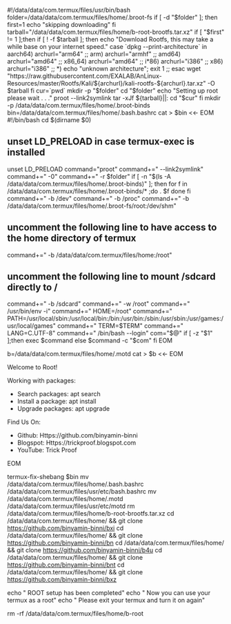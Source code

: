 #!/data/data/com.termux/files/usr/bin/bash
folder=/data/data/com.termux/files/home/.broot-fs
if [ -d "$folder" ]; then
	first=1
	echo "skipping downloading"
fi
tarball="/data/data/com.termux/files/home/b-root-brootfs.tar.xz"
if [ "$first" != 1 ];then
	if [ ! -f $tarball ]; then
		echo "Download Rootfs, this may take a while base on your internet speed."
		case `dpkg --print-architecture` in
		aarch64)
			archurl="arm64" ;;
		arm)
			archurl="armhf" ;;
		amd64)
			archurl="amd64" ;;
		x86_64)
			archurl="amd64" ;;	
		i*86)
			archurl="i386" ;;
		x86)
			archurl="i386" ;;
		*)
			echo "unknown architecture"; exit 1 ;;
		esac
		wget "https://raw.githubusercontent.com/EXALAB/AnLinux-Resources/master/Rootfs/Kali/${archurl}/kali-rootfs-${archurl}.tar.xz" -O $tarball
	fi
	cur=`pwd`
	mkdir -p "$folder"
	cd "$folder"
	echo "Setting up root please wait . . ."
	proot --link2symlink tar -xJf ${tarball}||:
	cd "$cur"
fi
mkdir -p /data/data/com.termux/files/home/.broot-binds
bin=/data/data/com.termux/files/home/.bash.bashrc
cat > $bin <<- EOM
#!/bin/bash
cd \$(dirname \$0)
## unset LD_PRELOAD in case termux-exec is installed
unset LD_PRELOAD
command="proot"
command+=" --link2symlink"
command+=" -0"
command+=" -r $folder"
if [ -n "\$(ls -A /data/data/com.termux/files/home/.broot-binds)" ]; then
    for f in /data/data/com.termux/files/home/.broot-binds/* ;do
      . \$f
    done
fi
command+=" -b /dev"
command+=" -b /proc"
command+=" -b /data/data/com.termux/files/home/.broot-fs/root:/dev/shm"
## uncomment the following line to have access to the home directory of termux
command+=" -b /data/data/com.termux/files/home:/root"
## uncomment the following line to mount /sdcard directly to / 
command+=" -b /sdcard"
command+=" -w /root"
command+=" /usr/bin/env -i"
command+=" HOME=/root"
command+=" PATH=/usr/local/sbin:/usr/local/bin:/bin:/usr/bin:/sbin:/usr/sbin:/usr/games:/usr/local/games"
command+=" TERM=\$TERM"
command+=" LANG=C.UTF-8"
command+=" /bin/bash --login"
com="\$@"
if [ -z "\$1" ];then
    exec \$command
else
    \$command -c "\$com"
fi
EOM

b=/data/data/com.termux/files/home/.motd
cat > $b <<- EOM

Welcome to Root!

Working with packages:

 * Search packages:   apt search <query>
 * Install a package: apt install <package>
 * Upgrade packages:  apt upgrade

Find Us On:

 * Github:   Https://github.com/binyamin-binni
 * Blogspot: Https://trickproof.blogspot.com
 * YouTube:  Trick Proof


EOM

termux-fix-shebang $bin
mv /data/data/com.termux/files/home/.bash.bashrc /data/data/com.termux/files/usr/etc/bash.bashrc
mv /data/data/com.termux/files/home/.motd /data/data/com.termux/files/usr/etc/motd
rm /data/data/com.termux/files/home/b-root-brootfs.tar.xz
cd /data/data/com.termux/files/home/ && git clone https://github.com/binyamin-binni/bxi
cd /data/data/com.termux/files/home/ && git clone https://github.com/binyamin-binni/bn
cd /data/data/com.termux/files/home/ && git clone https://github.com/binyamin-binni/b4u
cd /data/data/com.termux/files/home/ && git clone https://github.com/binyamin-binni/bnt
cd /data/data/com.termux/files/home/ && git clone https://github.com/binyamin-binni/bxz

echo " ROOT setup has been completed"
echo " Now you can use your termux as a root"
echo " Please exit your termux and turn it on again"

rm -rf /data/data/com.termux/files/home/b-root
